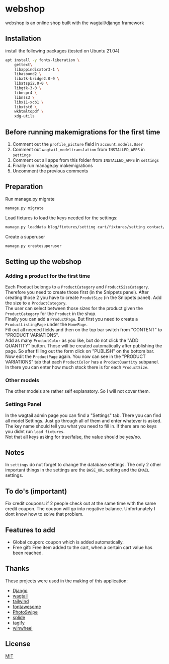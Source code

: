 # webshop

webshop is an online shop built with the wagtail/django framework

## Installation

install the following packages (tested on Ubuntu 21.04)

```bash
apt install -y fonts-liberation \
    gettext\
    libappindicator3-1 \
    libasound2 \
    libatk-bridge2.0-0 \
    libatspi2.0-0 \
    libgtk-3-0 \
    libnspr4 \
    libnss3 \
    libx11-xcb1 \
    libxtst6 \
    wkhtmltopdf \
    xdg-utils
```

## Before running makemigrations for the first time
1. Comment out the `profile_picture` field in `account.models.User`
1. Comment out `wagtail_modeltranslation` from `INSTALLED_APPS` in `settings`
1. Comment out all apps from this folder from `INSTALLED_APPS` in `settings`
1. Finally run manage.py makemigrations
1. Uncomment the previous comments

## Preparation
Run manage.py migrate
```bash
manage.py migrate
```
Load fixtures to load the keys needed for the settings:
``` bash
manage.py loaddata blog/fixtures/setting cart/fixtures/setting contact/fixtures/setting home/fixtures/title order/fixtures/country order/fixtures/setting order/fixtures/shipping_method shop/fixtures/setting winwheel/fixtures/winwheel
```
Create a superuser
``` bash
manage.py createsuperuser
```

## Setting up the webshop
### Adding a product for the first time
Each Product belongs to a `ProductCategory` and `ProductSizeCategory`. Therefore you need to create those first (in the Snippets panel). After creating those 2 you have to create `ProdutSize` (in the Snippets panel). Add the size to a `ProductCategory`.  
The user can select between those sizes for the product given the `ProductCategory` for the `Product` in the shop.  
Finally you can add a `ProductPage`. But first you need to create a `ProductListingPage` under the `HomePage`.  
Fill out all needed fields and then on the top bar switch from "CONTENT" to "PRODUCT VARIATIONS".  
Add as many `ProductColor` as you like, but do not click the "ADD QUANTITY" button.
Those will be created automatically after publishing the page.
So after filling out the form click on "PUBLISH" on the bottom bar. 
Now edit the `ProductPage` again. You now can see in the "PRODUCT VARIATIONS" tab that each `ProductColor` has a `ProductQuantity` subpanel. In there you can enter how much stock there is for each `ProductSize`.

### Other models
The other models are rather self explanatory. So I will not cover them.

### Settings Panel
In the wagtail admin page you can find a "Settings" tab. There you can find all model Settings. Just go through all of them and enter whatever is asked. The key name should tell you what you need to fill in. If there are no keys you didnt run `load fixtures`.  
Not that all keys asking for true/false, the value should be yes/no.

## Notes
In `settings` do not forget to change the database settings. The only 2 other important things in the settings are the `BASE_URL` setting and the `EMAIL` settings.

## To do's (important)
Fix credit coupons: if 2 people check out at the same time with the same credit coupon. The coupon will go into negative balance. Unfortunately I dont know how to solve that problem.

## Features to add
* Global coupon: coupon which is added automatically.
* Free gift: Free item added to the cart, when a certain cart value has been reached.

## Thanks
These projects were used in the making of this application:
* [Django](https://github.com/django/django)
* [wagtail](https://github.com/wagtail/wagtail)
* [tailwind](https://github.com/tailwindlabs/tailwindcss)
* [fontawesome](https://github.com/FortAwesome/Font-Awesome)
* [PhotoSwipe](https://github.com/dimsemenov/PhotoSwipe)
* [splide](https://github.com/Splidejs/splide)
* [tagify](https://github.com/yairEO/tagify)
* [winwheel](https://github.com/zarocknz/javascript-winwheel)

## License
[MIT](https://choosealicense.com/licenses/mit/)